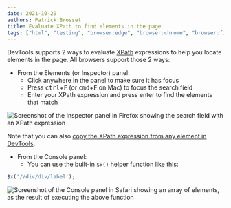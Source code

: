 ```yaml
---
date: 2021-10-29
authors: Patrick Brosset
title: Evaluate XPath to find elements in the page
tags: ["html", "testing", "browser:edge", "browser:chrome", "browser:firefox", "browser:safari"]
---
```

DevTools supports 2 ways to evaluate [XPath](https://developer.mozilla.org/en-US/docs/Web/XPath) expressions to help you locate elements in the page. All browsers support those 2 ways:

* From the Elements (or Inspector) panel:
  * Click anywhere in the panel to make sure it has focus
  * Press <kbd>ctrl</kbd>+<kbd>F</kbd> (or <kbd>cmd</kbd>+<kbd>F</kbd> on Mac) to focus the search field
  * Enter your XPath expression and press enter to find the elements that match

![Screenshot of the Inspector panel in Firefox showing the search field with an XPath expression](/assets/img/evaluate-xpath-1.png)

Note that you can also [copy the XPath expression from any element in DevTools](/tips/en/copy-element-xpath/).

* From the Console panel:
  * You can use the built-in `$x()` helper function like this:

```javascript
$x('//div/div/label');
```

![Screenshot of the Console panel in Safari showing an array of elements, as the result of executing the above function](/assets/img/evaluate-xpath-2.png)
